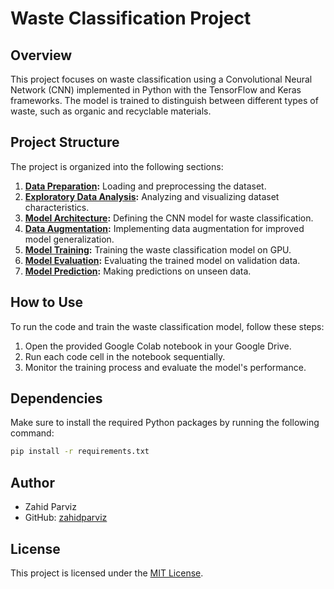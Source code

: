 # Waste Classification Project

## Overview

This project focuses on waste classification using a Convolutional Neural Network (CNN) implemented in Python with the TensorFlow and Keras frameworks. The model is trained to distinguish between different types of waste, such as organic and recyclable materials.

## Project Structure

The project is organized into the following sections:

1. **[Data Preparation](#1-data-preparation):** Loading and preprocessing the dataset.
2. **[Exploratory Data Analysis](#2-exploratory-data-analysis):** Analyzing and visualizing dataset characteristics.
3. **[Model Architecture](#3-model-architecture):** Defining the CNN model for waste classification.
4. **[Data Augmentation](#4-data-augmentation):** Implementing data augmentation for improved model generalization.
5. **[Model Training](#5-model-training):** Training the waste classification model on GPU.
6. **[Model Evaluation](#6-model-evaluation):** Evaluating the trained model on validation data.
7. **[Model Prediction](#7-model-prediction):** Making predictions on unseen data.

## How to Use

To run the code and train the waste classification model, follow these steps:

1. Open the provided Google Colab notebook in your Google Drive.
2. Run each code cell in the notebook sequentially.
3. Monitor the training process and evaluate the model's performance.

## Dependencies

Make sure to install the required Python packages by running the following command:

```bash
pip install -r requirements.txt
```

## Author

- Zahid Parviz
- GitHub: [zahidparviz](https://github.com/zahidprvz)


## License

This project is licensed under the [MIT License](LICENSE).
